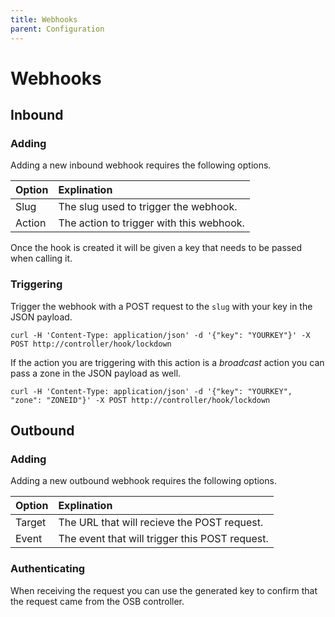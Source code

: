 ```yaml
---
title: Webhooks
parent: Configuration
---
```

# Webhooks

## Inbound

### Adding

Adding a new inbound webhook requires the following options.

|Option|Explination|
|:-----|:----------|
|Slug|The slug used to trigger the webhook.|
|Action|The action to trigger with this webhook.|

Once the hook is created it will be given a key that needs to be passed when calling it.

### Triggering

Trigger the webhook with a POST request to the `slug` with your key in the JSON payload.

```
curl -H 'Content-Type: application/json' -d '{"key": "YOURKEY"}' -X POST http://controller/hook/lockdown
```

If the action you are triggering with this action is a _broadcast_ action you can pass a zone in the JSON payload as well.

```
curl -H 'Content-Type: application/json' -d '{"key": "YOURKEY", "zone": "ZONEID"}' -X POST http://controller/hook/lockdown
```

## Outbound

### Adding

Adding a new outbound webhook requires the following options.

|Option|Explination|
|:-----|:----------|
|Target|The URL that will recieve the POST request.|
|Event|The event that will trigger this POST request.|

### Authenticating

When receiving the request you can use the generated key to confirm that the request came from the OSB controller.

